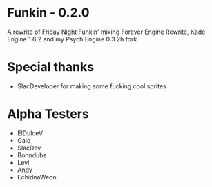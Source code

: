 # Funkin - 0.2.0

A rewrite of Friday Night Funkin' mixing Forever Engine Rewrite, Kade Engine 1.6.2 and my Psych Engine 0.3.2h fork

# Special thanks
- SlacDeveloper for making some fucking cool sprites

# Alpha Testers
- ElDulceV
- Galo
- SlacDev
- Bonndubz
- Levi
- Andy
- EchidnaWeon